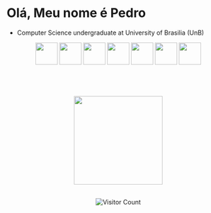 # **Olá, Meu nome é Pedro**   
- Computer Science undergraduate at University of Brasilia (UnB)

<div align = "center">

<img height="50" width="50" src="https://cdn.jsdelivr.net/gh/devicons/devicon/icons/react/react-original.svg" />
<img height="50" width="50" src="https://cdn.jsdelivr.net/gh/devicons/devicon/icons/nextjs/nextjs-original.svg" /> 
<img height="50" width="50" src="https://cdn.jsdelivr.net/gh/devicons/devicon/icons/python/python-original.svg"/>
<img height="50" width="50" src="https://cdn.jsdelivr.net/gh/devicons/devicon/icons/html5/html5-original.svg"/>
<img height="50" width="50" src="https://cdn.jsdelivr.net/gh/devicons/devicon/icons/css3/css3-original.svg" />
<img height="50" width="50" src="https://cdn.jsdelivr.net/gh/devicons/devicon/icons/java/java-original.svg" />
<img height="50" width="50" src="https://cdn.jsdelivr.net/gh/devicons/devicon/icons/javascript/javascript-original.svg" />

          

          
                            

</div>
<br></br>
<div align ="center">
<br></br>
<a href="https://github.com/anuraghazra/convoychat">
  <img height=200 align="center" src="https://github-readme-stats.vercel.app/api/top-langs?username=PeCMay2105&langs_count=10&layout=compact&hide_progress=true&card_width=320&theme=dark#gh-dark-mode-only" />
</a>
<br></br>

![Visitor Count](https://profile-counter.glitch.me/PeCMay2105/count.svg)

</div>